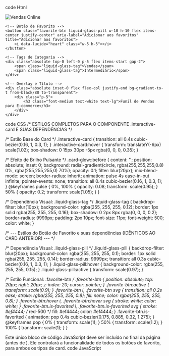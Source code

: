 <!-- 1. CÓDIGO HTML -->
code
Html
<!-- 
  ESTRUTURA DO CARD 'TRILHA RECOMENDADA'
  - O container principal precisa das classes .interactive-card e .card-glow
  - O botão .favorite-btn e as tags .liquid-glass-tag dependem do position:relative no container
-->
<div class="interactive-card rounded-2xl overflow-hidden relative h-64 card-glow">
    <!-- Imagem de Fundo -->
    <img src="https://images.unsplash.com/photo-1556742502-ec7c0e9f34b1?w=800&q=80" alt="Vendas Online" class="absolute w-full h-full object-cover">
    
    <!-- Botão de Favorito -->
    <button class="favorite-btn liquid-glass-pill w-10 h-10 flex items-center justify-center" aria-label="Adicionar aos favoritos" title="Adicionar aos favoritos">
        <i data-lucide="heart" class="w-5 h-5"></i>
    </button>
    
    <!-- Tags de Categoria -->
    <div class="absolute top-0 left-0 p-5 flex items-start gap-2">
        <span class="liquid-glass-tag">Vendas</span>
        <span class="liquid-glass-tag">Intermediário</span>
    </div>

    <!-- Overlay e Título -->
    <div class="absolute inset-0 flex flex-col justify-end bg-gradient-to-t from-black/80 to-transparent">
        <div class="p-5">
            <h3 class="font-medium text-white text-lg">Funil de Vendas para E-commerce</h3>
        </div>
    </div>
</div>
<!-- 2. CÓDIGO CSS -->
code
CSS
/* ESTILOS COMPLETOS PARA O COMPONENTE .interactive-card E SUAS DEPENDÊNCIAS */

/* Estilo Base do Card */
.interactive-card { 
    transition: all 0.4s cubic-bezier(0.16, 1, 0.3, 1); 
}
.interactive-card:hover {
    transform: translateY(-6px) scale(1.02);
    box-shadow: 0 15px 30px -5px rgba(0, 0, 0, 0.35);
}

/* Efeito de Brilho Pulsante */
.card-glow::before { 
    content: ''; 
    position: absolute; 
    inset: 0; 
    background: radial-gradient(circle, rgba(255,255,255,0.8) 0%, rgba(255,255,255,0) 70%); 
    opacity: 0.1; 
    filter: blur(20px); 
    mix-blend-mode: screen; 
    border-radius: inherit; 
    animation: pulse 4s ease-in-out infinite; 
    pointer-events: none; 
    transition: all 0.4s cubic-bezier(0.16, 1, 0.3, 1); 
}
@keyframes pulse { 
    0%, 100% { opacity: 0.08; transform: scale(0.95); } 
    50% { opacity: 0.2; transform: scale(1.05); } 
}

/* Dependência Visual: .liquid-glass-tag */
.liquid-glass-tag { 
    backdrop-filter: blur(10px); 
    background-color: rgba(255, 255, 255, 0.12); 
    border: 1px solid rgba(255, 255, 255, 0.16); 
    box-shadow: 0 2px 8px rgba(0, 0, 0, 0.2); 
    border-radius: 9999px; 
    padding: 2px 10px; 
    font-size: 11px; 
    font-weight: 500; 
    color: white; 
}

/* --- Estilos do Botão de Favorito e suas dependências (IDÊNTICOS AO CARD ANTERIOR) --- */

/* Dependência Visual: .liquid-glass-pill */
.liquid-glass-pill { 
    backdrop-filter: blur(20px); 
    background-color: rgba(255, 255, 255, 0.1); 
    border: 1px solid rgba(255, 255, 255, 0.14); 
    border-radius: 9999px; 
    transition: all 0.3s cubic-bezier(0.16, 1, 0.3, 1); 
}
.liquid-glass-pill:hover { 
    background-color: rgba(255, 255, 255, 0.15); 
}
.liquid-glass-pill:active { 
    transform: scale(0.97); 
}

/* Estilo Funcional: .favorite-btn */
.favorite-btn {
    position: absolute;
    top: 20px;
    right: 20px;
    z-index: 20;
    cursor: pointer;
}
.favorite-btn:active {
    transform: scale(0.9);
}
.favorite-btn i, .favorite-btn svg {
    transition: all 0.2s ease;
    stroke: rgba(255, 255, 255, 0.8);
    fill: none;
    color: rgba(255, 255, 255, 0.8);
}
.favorite-btn:hover i, .favorite-btn:hover svg {
    stroke: white;
    color: white;
}
.favorite-btn.is-favorited i, .favorite-btn.is-favorited svg {
    stroke: #ef4444; /* red-500 */
    fill: #ef4444;
    color: #ef4444;
}
.favorite-btn.is-favorited {
    animation: pop 0.4s cubic-bezier(0.175, 0.885, 0.32, 1.275);
}
@keyframes pop {
    0% { transform: scale(1); }
    50% { transform: scale(1.2); }
    100% { transform: scale(1); }
}
<!-- 3. CÓDIGO JAVASCRIPT (Funcionalidade) -->
Este único bloco de código JavaScript deve ser incluído no final da página (antes de </body>). Ele controlará a funcionalidade de todos os botões de favorito, para ambos os tipos de card.
code
JavaScript
<script>
    // É recomendado executar este código após o DOM estar totalmente carregado.
    document.addEventListener('DOMContentLoaded', () => {
    
        // 1. Inicializa os ícones da biblioteca Lucide
        // Certifique-se de que a biblioteca Lucide está carregada
        if (typeof lucide !== 'undefined') {
            lucide.createIcons({ strokeWidth: 1.5 });
        }

        // 2. Lógica para o botão de Favoritar (controla todos os cards)
        // Usa delegação de eventos para máxima eficiência.
        document.body.addEventListener('click', e => {
            const favoriteBtn = e.target.closest('.favorite-btn');
            
            if (favoriteBtn) {
                // Impede que o clique no botão acione qualquer ação no card pai.
                e.stopPropagation(); 
                
                // Alterna a classe que controla o visual (preenchido/vazio).
                favoriteBtn.classList.toggle('is-favorited');
                const isFavorited = favoriteBtn.classList.contains('is-favorited');
                
                // Atualiza a label para acessibilidade, informando a nova ação.
                const newLabel = isFavorited ? 'Remover dos favoritos' : 'Adicionar aos favoritos';
                favoriteBtn.setAttribute('aria-label', newLabel);
                favoriteBtn.setAttribute('title', newLabel); // Também atualiza a dica de ferramenta
                
                // Opcional: Adicionar uma função de feedback, como um toast.
                // Ex: showToast(isFavorited ? 'Adicionado aos favoritos!' : 'Removido dos favoritos.');
                console.log(newLabel);
            }
        });
        
    });
</script>
